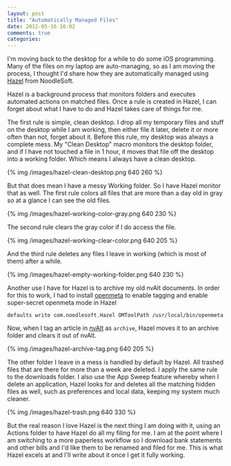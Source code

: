 ```yaml
---
layout: post
title: "Automatically Managed Files"
date: 2012-05-16 16:02
comments: true
categories: 
---
```


I'm moving back to the desktop for a while to do some iOS programming. Many of the files on my laptop are auto-managing, so as I am moving the process, I thought I'd share how they are automatically managed using [Hazel](http://www.noodlesoft.com/hazel.php) from NoodleSoft.

Hazel is a background process that monitors folders and executes automated actions on matched files. Once a rule is created in Hazel, I can forget about what I have to do and Hazel takes care of things for me.

The first rule is simple, clean desktop. I drop all my temporary files and stuff on the desktop while I am working, then either file it later, delete it or more often than not, forget about it. Before this rule, my desktop was always a complete mess. My "Clean Desktop" macro monitors the desktop folder, and if I have not touched a file in 1 hour, it moves that file off the desktop into a working folder. Which means I always have a clean desktop.

{% img /images/hazel-clean-desktop.png 640 260 %}

But that does mean I have a messy Working folder. So I have Hazel monitor that as well. The first rule colors all files that are more than a day old in gray so at a glance I can see the old files.

{% img /images/hazel-working-color-gray.png 640 230 %}

The second rule clears the gray color if I do access the file.

{% img /images/hazel-working-clear-color.png 640 205 %}

And the third rule deletes any files I leave in working (which is most of them) after a while.

{% img /images/hazel-empty-working-folder.png 640 230 %}

Another use I have for Hazel is to archive my old nvAlt documents. In order for this to work, I had to install [openmeta](http://code.google.com/p/openmeta/) to enable tagging and enable super-secret openmeta mode in Hazel

```
defaults write com.noodlesoft.Hazel OMToolPath /usr/local/bin/openmeta
```

Now, when I tag an article in [nvAlt](http://brettterpstra.com/project/nvalt/) as `archive`, Hazel moves it to an archive folder and clears it out of nvAlt.

{% img /images/hazel-archive-tag.png 640 205 %}

The other folder I leave in a mess is handled by default by Hazel. All trashed files that are there for more than a week are deleted. I apply the same rule to the downloads folder. I also use the App Sweep feature whereby when I delete an application, Hazel looks for and deletes all the matching hidden files as well, such as preferences and local data, keeping my system much cleaner.

{% img /images/hazel-trash.png 640 330 %}

But the real reason I love Hazel is the next thing I am doing with it, using an Actions folder to have Hazel do all my filing for me. I am at the point where I am switching to a more paperless workflow so I download bank statements and other bills and I'd like them to be renamed and filed for me. This is what Hazel excels at and I'll write about it once I get it fully working.
